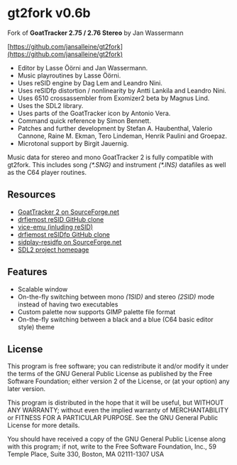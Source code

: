 # gt2fork v0.6b

Fork of **GoatTracker 2.75 / 2.76 Stereo** by Jan Wassermann

[https://github.com/jansalleine/gt2fork](https://github.com/jansalleine/gt2fork)

- Editor by Lasse Öörni and Jan Wassermann.
- Music playroutines by Lasse Öörni.
- Uses reSID engine by Dag Lem and Leandro Nini.
- Uses reSIDfp distortion / nonlinearity by Antti Lankila and Leandro Nini.
- Uses 6510 crossassembler from Exomizer2 beta by Magnus Lind.
- Uses the SDL2 library.
- Uses parts of the GoatTracker icon by Antonio Vera.
- Command quick reference by Simon Bennett.
- Patches and further development by Stefan A. Haubenthal, Valerio Cannone,
  Raine M. Ekman, Tero Lindeman, Henrik Paulini and Groepaz.
- Microtonal support by Birgit Jauernig.

Music data for stereo and mono GoatTracker 2 is fully compatible with gt2fork.
This includes song *(\*.SNG)* and instrument *(\*.INS)* datafiles as well as the
C64 player routines.

## Resources

- [GoatTracker 2 on SourceForge.net](http://sourceforge.net/projects/goattracker2)
- [drfiemost reSID GitHub clone](https://github.com/drfiemost/resid)
- [vice-emu (inluding reSID)](https://sourceforge.net/projects/vice-emu/)
- [drfiemost reSIDfp GitHub clone](https://github.com/drfiemost/residfp)
- [sidplay-residfp on SourceForge.net](https://sourceforge.net/projects/sidplay-residfp/)
- [SDL2 project homepage](https://www.libsdl.org/)

## Features

- Scalable window
- On-the-fly switching between mono *(1SID)* and stereo *(2SID)* mode instead of
  having two executables
- Custom palette now supports GIMP palette file format
- On-the-fly switching between a black and a blue (C64 basic editor style) theme

## License

This program is free software; you can redistribute it and/or modify
it under the terms of the GNU General Public License as published by
the Free Software Foundation; either version 2 of the License, or
(at your option) any later version.

This program is distributed in the hope that it will be useful,
but WITHOUT ANY WARRANTY; without even the implied warranty of
MERCHANTABILITY or FITNESS FOR A PARTICULAR PURPOSE.  See the
GNU General Public License for more details.

You should have received a copy of the GNU General Public License
along with this program; if not, write to the Free Software
Foundation, Inc., 59 Temple Place, Suite 330, Boston, MA  02111-1307  USA
